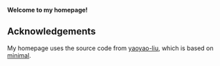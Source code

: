 **Welcome to my homepage!**

## Acknowledgements

My homepage uses the source code from [yaoyao-liu](https://github.com/yaoyao-liu/minimal-light), which is based on [minimal](https://github.com/orderedlist/minimal).
